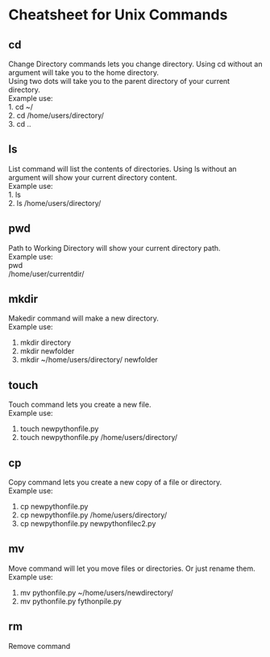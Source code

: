 # Cheatsheet for Unix Commands  
## **cd**     
Change Directory commands lets you change directory. Using cd without an argument will take you to the home directory.    
Using two dots will take you to the parent directory of your current directory.    
  Example use:         
     1. cd ~/      
     2. cd /home/users/directory/     
     3. cd ..      
   
## **ls**    
List command will list the contents of directories. Using ls without an argument will show your current directory content.    
Example use:    
    1. ls    
    2. ls /home/users/directory/    
    
## **pwd**     
Path to Working Directory will show your current directory path.    
Example use:    
pwd    
/home/user/currentdir/    

## **mkdir**
Makedir command will make a new directory.     
Example use:    
  1. mkdir directory      
  2. mkdir newfolder       
  3. mkdir ~/home/users/directory/ newfolder    
 
## **touch**
Touch command lets you create a new file.     
Example use:    
  1. touch newpythonfile.py    
  2. touch newpythonfile.py /home/users/directory/    
  
## **cp**    
Copy command lets you create a new copy of a file or directory.    
Example use:    
  1. cp newpythonfile.py    
  2. cp newpythonfile.py /home/users/directory/    
  3. cp newpythonfile.py newpythonfilec2.py    
  
## **mv**    
Move command will let you move files or directories. Or just rename them.    
Example use:    
  1. mv pythonfile.py ~/home/users/newdirectory/    
  2. mv pythonfile.py fythonpile.py    
  
## **rm**    
Remove command
  
  
 
  

  
  

     
     
    
    
    
    


  

